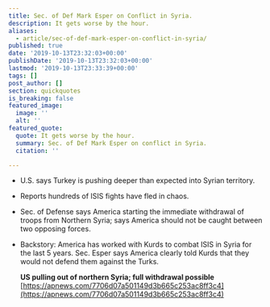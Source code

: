 ```yaml
---
title: Sec. of Def Mark Esper on Conflict in Syria.
description: It gets worse by the hour.
aliases:
  - article/sec-of-def-mark-esper-on-conflict-in-syria/
published: true
date: '2019-10-13T23:32:03+00:00'
publishDate: '2019-10-13T23:32:03+00:00'
lastmod: '2019-10-13T23:33:39+00:00'
tags: []
post_author: []
section: quickquotes
is_breaking: false
featured_image:
  image: ''
  alt: ''
featured_quote:
  quote: It gets worse by the hour.
  summary: Sec. of Def Mark Esper on conflict in Syria.
  citation: ''

---
```

*   U.S. says Turkey is pushing deeper than expected into Syrian territory.
*   Reports hundreds of ISIS fights have fled in chaos.
*   Sec. of Defense says America starting the immediate withdrawal of troops from Northern Syria; says America should not be caught between two opposing forces.
*   Backstory: America has worked with Kurds to combat ISIS in Syria for the last 5 years. Sec. Esper says America clearly told Kurds that they would not defend them against the Turks.
    
    **US pulling out of northern Syria; full withdrawal possible**  
    [https://apnews.com/7706d07a501149d3b665c253ac8ff3c4](https://apnews.com/7706d07a501149d3b665c253ac8ff3c4)